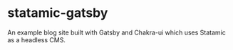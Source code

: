 # statamic-gatsby

An example blog site built with Gatsby and Chakra-ui which uses Statamic as a headless CMS.